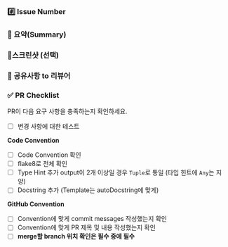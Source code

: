 <!--- [label] branch명 ex) [feat] BE/feat#15-user_login -->

### #️⃣ Issue Number
<!--- ex) - #이슈번호 -->


### 📝 요약(Summary)
<!--- 변경 사항 및 관련 이슈에 대해 간단하게 작성해주세요. -->

### 📸스크린샷 (선택)

### 💬 공유사항 to 리뷰어
<!--- 리뷰어가 중점적으로 봐줬으면 좋겠는 부분이 있으면 적어주세요. -->
<!--- 논의해야할 부분이 있다면 적어주세요.-->
<!--- ex) 메서드 XXX의 이름을 더 잘 짓고 싶은데 혹시 좋은 명칭이 있을까요? -->

### ✅ PR Checklist

PR이 다음 요구 사항을 충족하는지 확인하세요.
- [ ] 변경 사항에 대한 테스트

**Code Convention**
- [ ]  Code Convention 확인
- [ ]  flake8로 전체 확인    
- [ ]  Type Hint 추가
    output이 2개 이상일 경우 `Tuple`로 통일 (타입 힌트에 `Any`는 지양)
- [ ]  Docstring 추가 (Template는 autoDocstring에 맞게)

**GitHub Convention**
- [ ]  Convention에 맞게 commit messages 작성했는지 확인
- [ ]  Convention에 맞게 PR 제목 및 내용 작성했는지 확인
- [ ]  **merge할 branch 위치 확인은 필수 중에 필수**
